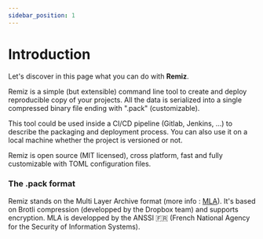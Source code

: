 ```yaml
---
sidebar_position: 1
---
```


# Introduction

Let's discover in this page what you can do with **Remiz**.

Remiz is a simple (but extensible) command line tool to create and deploy reproducible copy of your projects.
All the data is serialized into a single compressed binary file ending with ".pack" (customizable).

This tool could be used inside a CI/CD pipeline (Gitlab, Jenkins, ...) to describe the packaging and deployment process. You can also use it on a local machine whether the project is versioned or not.

Remiz is open source (MIT licensed), cross platform, fast and fully customizable with TOML configuration files.


### The .pack format

Remiz stands on the Multi Layer Archive format (more info : [MLA](https://github.com/ANSSI-FR/MLA)).
It's based on Brotli compression (developped by the Dropbox team) and supports encryption.
MLA is developped by the ANSSI 🇫🇷 (French National Agency for the Security of Information Systems).


